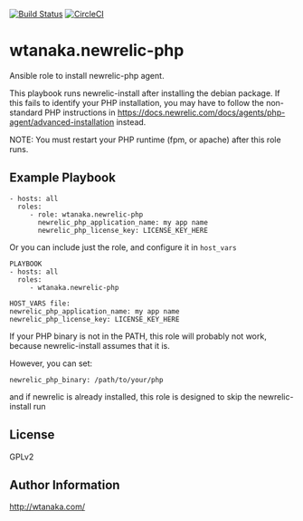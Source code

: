 [![Build Status](https://travis-ci.org/wtanaka/ansible-role-newrelic-php.svg?branch=master)](https://travis-ci.org/wtanaka/ansible-role-newrelic-php)
[![CircleCI](https://circleci.com/gh/wtanaka/ansible-role-newrelic-php.svg?style=svg)](https://circleci.com/gh/wtanaka/ansible-role-newrelic-php)

wtanaka.newrelic-php
====================

Ansible role to install newrelic-php agent.

This playbook runs newrelic-install after installing the debian
package.  If this fails to identify your PHP installation, you may
have to follow the non-standard PHP instructions in
https://docs.newrelic.com/docs/agents/php-agent/advanced-installation
instead.

NOTE: You must restart your PHP runtime (fpm, or apache) after this
role runs.

Example Playbook
----------------

    - hosts: all
      roles:
         - role: wtanaka.newrelic-php
           newrelic_php_application_name: my app name
           newrelic_php_license_key: LICENSE_KEY_HERE

Or you can include just the role, and configure it in `host_vars`

    PLAYBOOK
    - hosts: all
      roles:
         - wtanaka.newrelic-php

    HOST_VARS file:
    newrelic_php_application_name: my app name
    newrelic_php_license_key: LICENSE_KEY_HERE

If your PHP binary is not in the PATH, this role will probably not
work, because newrelic-install assumes that it is.

However, you can set:

`newrelic_php_binary: /path/to/your/php`

and if newrelic is already installed, this role is designed to skip
the newrelic-install run

License
-------

GPLv2

Author Information
------------------

http://wtanaka.com/
